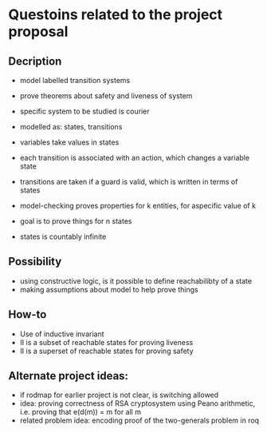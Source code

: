# Questoins related to the project proposal


## Decription

- model labelled transition systems
- prove theorems about safety and liveness of system
- specific system to be studied is courier

- modelled as: states, transitions
- variables take values in states
- each transition is associated with an action, which changes a variable state
- transitions are taken if a guard is valid, which is written in terms of states

- model-checking proves properties for k entities, for  aspecific value of k
- goal is to prove things for n states
- states is countably infinite


## Possibility

- using constructive logic, is it possible to define reachabilibty of a state
- making assumptions about model to help prove things

## How-to

- Use of inductive invariant
- II is a subset of reachable states for proving liveness
- II is a superset of reachable states for proving safety

## Alternate project ideas:

- if rodmap for earlier project is not clear, is switching allowed
- idea: proving correctness of RSA cryptosystem using Peano arithmetic, i.e. proving that e(d(m)) = m for all m
- related problem idea: encoding proof of the two-generals problem in roq